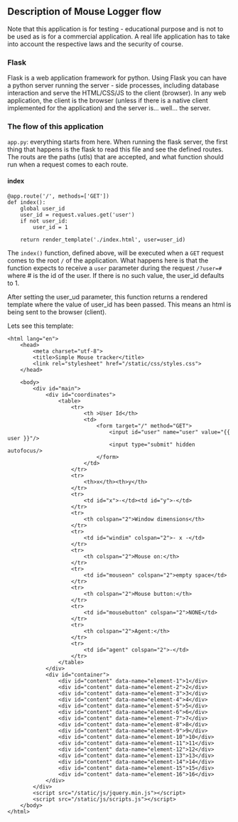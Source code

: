 ## Description of Mouse Logger flow

Note that this application is for testing - educational purpose and is not to be used as is for a commercial application. A real
life application has to take into account the respective laws and the security of course.
### Flask

Flask is a web application framework for python. Using Flask you can have a python server running the server - side processes, 
including database interaction and serve the HTML/CSS/JS to the client (browser). In any web application, the client is the browser
(unless if there is a native client implemented for the application) and the server is... well... the server. 

### The flow of this application

`app.py`: everything starts from here. When running the flask server, the first thing that happens is the flask to read
this file and see the defined routes. The routs are the paths (utls) that are accepted, and what 
function should run when a request comes to each route.

#### index

```
@app.route('/', methods=['GET'])
def index():
    global user_id
    user_id = request.values.get('user')
    if not user_id:
        user_id = 1

    return render_template('./index.html', user=user_id)
```

The `index()` function, defined above, will be executed when a `GET` request comes to the
root `/` of the application. What happens here is that the function expects to receive a `user`
parameter during the request `/?user=#` where # is the id of the user. If there is no such value, 
the user_id defaults to 1.

After setting the user_ud parameter, this function returns a rendered template where the 
value of user_id has been passed. This means an html is being sent to the browser (client).


Lets see this template:

```
<html lang="en">
    <head>
        <meta charset="utf-8">
        <title>Simple Mouse tracker</title>
        <link rel="stylesheet" href="/static/css/styles.css">
    </head>

    <body>
        <div id="main">
            <div id="coordinates">
                <table>
                    <tr>
                        <th >User Id</th>
                        <td>
                            <form target="/" method="GET">
                                <input id="user" name="user" value="{{ user }}"/>
                                <input type="submit" hidden autofocus/>
                            </form>
                        </td>
                    </tr>
                    <tr>
                        <th>x</th><th>y</th>
                    </tr>
                    <tr>
                        <td id="x">-</td><td id="y">-</td>
                    </tr>
                    <tr>
                        <th colspan="2">Window dimensions</th>
                    </tr>
                    <tr>
                        <td id="windim" colspan="2">- x -</td>
                    </tr>
                    <tr>
                        <th colspan="2">Mouse on:</th>
                    </tr>
                    <tr>
                        <td id="mouseon" colspan="2">empty space</td>
                    </tr>
                    <tr>
                        <th colspan="2">Mouse button:</th>
                    </tr>
                    <tr>
                        <td id="mousebutton" colspan="2">NONE</td>
                    </tr>
                    <tr>
                        <th colspan="2">Agent:</th>
                    </tr>
                    <tr>
                        <td id="agent" colspan="2">-</td>
                    </tr>
                </table>
            </div>
            <div id="container">
                <div id="content" data-name="element-1">1</div>
                <div id="content" data-name="element-2">2</div>
                <div id="content" data-name="element-3">3</div>
                <div id="content" data-name="element-4">4</div>
                <div id="content" data-name="element-5">5</div>
                <div id="content" data-name="element-6">6</div>
                <div id="content" data-name="element-7">7</div>
                <div id="content" data-name="element-8">8</div>
                <div id="content" data-name="element-9">9</div>
                <div id="content" data-name="element-10">10</div>
                <div id="content" data-name="element-11">11</div>
                <div id="content" data-name="element-12">12</div>
                <div id="content" data-name="element-13">13</div>
                <div id="content" data-name="element-14">14</div>
                <div id="content" data-name="element-15">15</div>
                <div id="content" data-name="element-16">16</div>
            </div>
        </div>
        <script src="/static/js/jquery.min.js"></script>
        <script src="/static/js/scripts.js"></script>
    </body>
</html>
```

